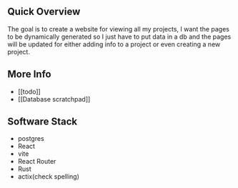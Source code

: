 ## Quick Overview
The goal is to create a website for viewing all my projects, I want the pages to be dynamically generated so I just have to put data in a db and the pages will be updated for either adding info to a project or even creating a new project.

## More Info
- [[todo]]
- [[Database scratchpad]]

## Software Stack
- postgres
- React
- vite
- React Router
- Rust
- actix(check spelling)